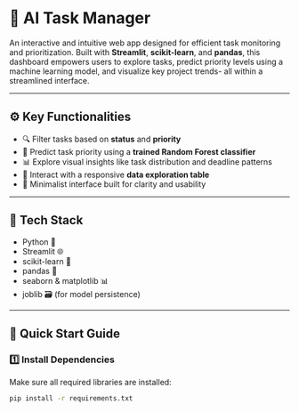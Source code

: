 # 📌 AI Task Manager 

An interactive and intuitive web app designed for efficient task monitoring and prioritization. Built with **Streamlit**, **scikit-learn**, and **pandas**, this dashboard empowers users to explore tasks, predict priority levels using a machine learning model, and visualize key project trends- all within a streamlined interface.

---

## ⚙️ Key Functionalities

- 🔍 Filter tasks based on **status** and **priority**
- 🤖 Predict task priority using a **trained Random Forest classifier**
- 📊 Explore visual insights like task distribution and deadline patterns
- 🧾 Interact with a responsive **data exploration table**
- 🎯 Minimalist interface built for clarity and usability

---

## 🧰 Tech Stack

- Python 🐍  
- Streamlit 🌐  
- scikit-learn 🤖  
- pandas 🧮  
- seaborn & matplotlib 📊  
- joblib 🗃️ (for model persistence)

---

## 🚀 Quick Start Guide

### 1️⃣ Install Dependencies

Make sure all required libraries are installed:

```bash
pip install -r requirements.txt
